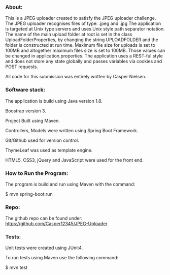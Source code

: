 ### About:

This is a JPEG uploader created to satisfy the JPEG uploader challenge.
The JPEG uploader recognises files of type:  .jpeg and .jpg
The application is targeted at Unix type servers and uses Unix style path separator notation.
The name of the main upload folder at root is set in the class UploadFolderProperties, by changing the
string UPLOADFOLDER and the folder is constructed at run time.
Maximum file size for uploads is set to 100MB and altogether maximum files size is set to 100MB. Those 
values can be changed in application.properties.
The application uses a REST-ful style and does not store any state globally and passes variables via
cookies and POST requests.

All code for this submission was entirely written by Casper Nielsen.

### Software stack:

The application is build using Java version 1.8.

Boostrap version 3.

Project Built using Maven.

Controllers, Models were written using Spring Boot Framework.

Git/Github used for version control.

ThymeLeaf was used as template engine.

HTML5, CSS3, jQuery and JavaScript were used for the front end. 

### How to Run the Program:

The program is build and run using Maven with the command:

 $ mvn spring-boot:run

### Repo:

The github repo can be found under: https://github.com/Casper12345/JPEG-Uploader

### Tests:

Unit tests were created using JUnit4.

To run tests using Maven use the following command:

 $ mvn test
 
 


